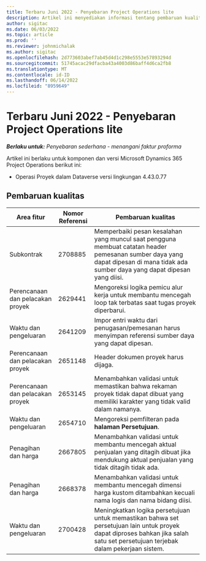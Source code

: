 ```yaml
---
title: Terbaru Juni 2022 - Penyebaran Project Operations lite
description: Artikel ini menyediakan informasi tentang pembaruan kualitas yang tersedia dalam rilis Juni 2022 penyebaran Microsoft Dynamics 365 Project Operations lite.
author: sigitac
ms.date: 06/03/2022
ms.topic: article
ms.prod: ''
ms.reviewer: johnmichalak
ms.author: sigitac
ms.openlocfilehash: 2d773603abef7ab45d4d1c298e5553e57893294d
ms.sourcegitcommit: 51745acac29dfacba43a4003d86baff4d6ca2fb8
ms.translationtype: MT
ms.contentlocale: id-ID
ms.lasthandoff: 06/14/2022
ms.locfileid: "8959649"
---
```

# <a name="whats-new-june-2022---project-operations-lite-deployment"></a>Terbaru Juni 2022 - Penyebaran Project Operations lite

_**Berlaku untuk:** Penyebaran sederhana - menangani faktur proforma_

Artikel ini berlaku untuk komponen dan versi Microsoft Dynamics 365 Project Operations berikut ini:

- Operasi Proyek dalam Dataverse versi lingkungan 4.43.0.77

## <a name="quality-updates"></a>Pembaruan kualitas

| Area fitur | Nomor Referensi | Pembaruan kualitas |
| --- | --- | --- |
| Subkontrak | 2708885 | Memperbaiki pesan kesalahan yang muncul saat pengguna membuat catatan header pemesanan sumber daya yang dapat dipesan di mana tidak ada sumber daya yang dapat dipesan yang diisi. |
| Perencanaan dan pelacakan proyek | 2629441 | Mengoreksi logika pemicu alur kerja untuk membantu mencegah loop tak terbatas saat tugas proyek diperbarui. |
| Waktu dan pengeluaran | 2641209 | Impor entri waktu dari penugasan/pemesanan harus menyimpan referensi sumber daya yang dapat dipesan. |
| Perencanaan dan pelacakan proyek | 2651148 | Header dokumen proyek harus dijaga.|
| Perencanaan dan pelacakan proyek | 2653145 | Menambahkan validasi untuk memastikan bahwa rekaman proyek tidak dapat dibuat yang memiliki karakter yang tidak valid dalam namanya. |
| Waktu dan pengeluaran | 2654710 | Mengoreksi pemfilteran pada **halaman Persetujuan**. |
| Penagihan dan harga | 2667805 | Menambahkan validasi untuk membantu mencegah aktual penjualan yang ditagih dibuat jika mendukung aktual penjualan yang tidak ditagih tidak ada. |
| Penagihan dan harga | 2668378 | Menambahkan validasi untuk membantu mencegah dimensi harga kustom ditambahkan kecuali nama logis dan nama bidang diisi. |
| Waktu dan pengeluaran | 2700428 | Meningkatkan logika persetujuan untuk memastikan bahwa set persetujuan lain untuk proyek dapat diproses bahkan jika salah satu set persetujuan terjebak dalam pekerjaan sistem. |
